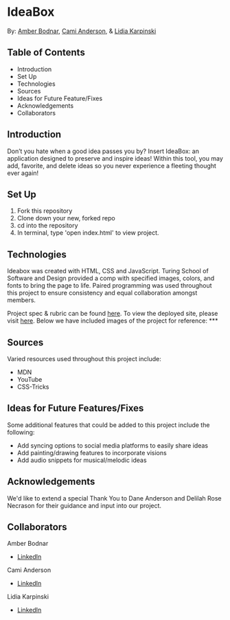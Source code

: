 # IdeaBox

By: [Amber Bodnar](https://github.com/abodnar1), [Cami Anderson](https://github.com/camianderson), & [Lidia Karpinski](https://github.com/lkarpins)

## Table of Contents
* Introduction
* Set Up
* Technologies
* Sources
* Ideas for Future Feature/Fixes
* Acknowledgements
* Collaborators

## Introduction
Don’t you hate when a good idea passes you by? Insert IdeaBox: an application designed to preserve and inspire ideas!   Within this tool, you may add, favorite, and delete ideas so you never experience a fleeting thought ever again! 

## Set Up
1. Fork this repository
2. Clone down your new, forked repo
3. cd into the repository
4. In terminal, type 'open index.html' to view project.

## Technologies
Ideabox was created with HTML, CSS and JavaScript.  Turing School of Software and Design provided a comp with specified images, colors, and fonts to bring the page to life. Paired programming was used throughout this project to ensure consistency and equal collaboration amongst members. 

Project spec & rubric can be found [here](https://frontend.turing.edu/projects/module-1/ideabox-group-v2.html). To view the deployed site, please visit [here](https://lkarpins.github.io/ideabox/). Below we have included images of the project for reference: ***
 

## Sources
Varied resources used throughout this project include:  
* MDN
* YouTube
* CSS-Tricks


## Ideas for Future Features/Fixes
Some additional features that could be added to this project include the following:
* Add syncing options to social media platforms to easily share ideas
* Add painting/drawing features to incorporate visions 
* Add audio snippets for musical/melodic ideas

## Acknowledgements
We'd like to extend a special Thank You to Dane Anderson and Delilah Rose Necrason for their guidance and input into our project.

## Collaborators 
Amber Bodnar
* [LinkedIn](https://www.linkedin.com/in/amberbodnar/)

Cami Anderson 
* [LinkedIn](https://www.linkedin.com/in/camianderson/)

Lidia Karpinski 
* [LinkedIn](https://www.linkedin.com/in/lidia-karpinski)
